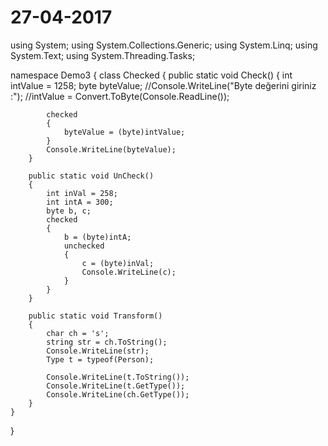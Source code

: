 # 27-04-2017
using System;
using System.Collections.Generic;
using System.Linq;
using System.Text;
using System.Threading.Tasks;

namespace Demo3
{
    class Checked
    {
        public static void Check()
        {
            int intValue = 1258;
            byte byteValue;
            //Console.WriteLine("Byte değerini giriniz :");
            //intValue = Convert.ToByte(Console.ReadLine());

            checked
            {
                byteValue = (byte)intValue;
            }
            Console.WriteLine(byteValue);
        }

        public static void UnCheck()
        {
            int inVal = 258;
            int intA = 300;
            byte b, c;
            checked
            {
                b = (byte)intA;
                unchecked
                {
                    c = (byte)inVal;
                    Console.WriteLine(c);
                }
            }
        }

        public static void Transform()
        {
            char ch = 's';
            string str = ch.ToString();
            Console.WriteLine(str);
            Type t = typeof(Person);
            
            Console.WriteLine(t.ToString());
            Console.WriteLine(t.GetType());
            Console.WriteLine(ch.GetType());
        }
    }
}

